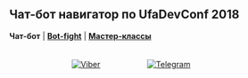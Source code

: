 ## Чат-бот навигатор по UfaDevConf 2018

**Чат-бот** | **[Bot-fight](https://directumufa.github.io/ufadefconf/botfight)** | **[Мастер-классы](https://directumufa.github.io/ufadefconf/mclasses)**
<br /><br /><br />
&emsp;&emsp;&emsp;&emsp;&emsp;&emsp;&emsp;&emsp;[![Viber](https://directumufa.github.io/ufadefconf/viber.png)](viber://pa?chatURI=ufadevconf2018)&emsp;&emsp;&emsp;&emsp;&emsp;&emsp;[![Telegram](https://directumufa.github.io/ufadefconf/telegram.png)](https://api.telegram.org/bot%3CTOKEN%3E/getMe)

